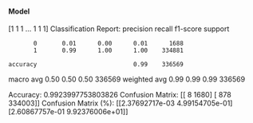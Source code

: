 #### Model
[1 1 1 ... 1 1 1]
Classification Report:
              precision    recall  f1-score   support

           0       0.01      0.00      0.01      1688
           1       0.99      1.00      1.00    334881

    accuracy                           0.99    336569
   macro avg       0.50      0.50      0.50    336569
weighted avg       0.99      0.99      0.99    336569

Accuracy: 0.9923997753803826
Confusion Matrix:
[[     8   1680]
 [   878 334003]]
Confusion Matrix (%):
[[2.37692717e-03 4.99154705e-01]
 [2.60867757e-01 9.92376006e+01]]
